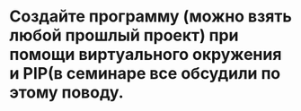 # Создайте программу (можно взять любой прошлый проект) при помощи виртуального окружения и PIP(в семинаре все обсудили по этому поводу.